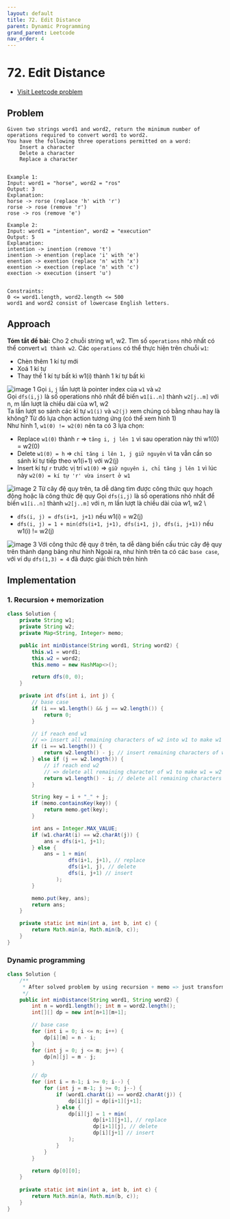 ```yaml
---
layout: default
title: 72. Edit Distance
parent: Dynamic Programming
grand_parent: Leetcode
nav_order: 4
---
```


# 72. Edit Distance

* [Visit Leetcode problem](https://leetcode.com/problems/edit-distance/description/)

## Problem
```
Given two strings word1 and word2, return the minimum number of 
operations required to convert word1 to word2.
You have the following three operations permitted on a word:
    Insert a character
    Delete a character
    Replace a character
 

Example 1:
Input: word1 = "horse", word2 = "ros"
Output: 3
Explanation: 
horse -> rorse (replace 'h' with 'r')
rorse -> rose (remove 'r')
rose -> ros (remove 'e')

Example 2:
Input: word1 = "intention", word2 = "execution"
Output: 5
Explanation: 
intention -> inention (remove 't')
inention -> enention (replace 'i' with 'e')
enention -> exention (replace 'n' with 'x')
exention -> exection (replace 'n' with 'c')
exection -> execution (insert 'u')
 

Constraints:
0 <= word1.length, word2.length <= 500
word1 and word2 consist of lowercase English letters.
```

## Approach
**Tóm tắt đề bài:**
Cho 2 chuỗi string w1, w2. Tìm số `operations` nhỏ nhất có thể convert `w1 thành w2`.
Các `operations` có thể thực hiện trên chuỗi `w1`:
- Chèn thêm 1 kí tự mới
- Xoá 1 kí tự
- Thay thế 1 kí tự bất kì w1(i) thành 1 kí tự bất kì

![image 1](./assets/72.1.png)
Gọi `i`, `j` lần lượt là pointer index của `w1` và `w2` \
Gọi `dfs(i,j)` là số operations nhỏ nhất để biến `w1[i..n]` thành `w2[j..m]` với n, m lần lượt là chiều dài của w1, w2 \
Ta lần lượt so sánh các kĩ tự `w1(i)` và `w2(j)` xem chúng có bằng nhau hay là không? Từ đó lựa chọn action tương ứng (có thể xem hình 1) \
Như hình 1, `w1(0) != w2(0)` nên ta có 3 lựa chọn:
- Replace `w1(0)` thành `r` => `tăng i, j lên 1` vì sau operation này thì w1(0) = w2(0)
- Delete `w1(0) = h` => `chỉ tăng i lên 1, j giữ nguyên` vì ta vẫn cần so sánh kí tự tiếp theo w1(i+1) với w2(j)
- Insert kí tự `r` trước vị trí `w1(0)` => `giữ nguyên i, chỉ tăng j lên 1` vì lúc này `w2(0) = kí tự 'r' vừa insert ở w1`


![image 2](./assets/72.2.png)
Từ cây đệ quy trên, ta dễ dàng tìm được công thức quy hoạch động hoặc là công thức đệ quy
Gọi `dfs(i,j)` là số operations nhỏ nhất để biến `w1[i..n]` thành `w2[j..m]` với n, m lần lượt là chiều dài của w1, w2 \
- `dfs(i, j) = dfs(i+1, j+1)` nếu w1(i) = w2(j)
- `dfs(i, j) = 1 + min(dfs(i+1, j+1), dfs(i+1, j), dfs(i, j+1))` nếu w1(i) != w2(j)

![image 3](./assets/72.3.png)
Với công thức đệ quy ở trên, ta dễ dàng biến cấu trúc cây đệ quy trên thành dạng bảng như hình
Ngoài ra, như hình trên ta có các `base case`, với ví dụ `dfs(1,3) = 4` đã được giải thích trên hình

## Implementation
### 1. Recursion + memorization
```java
class Solution {
    private String w1;
    private String w2;
    private Map<String, Integer> memo;

    public int minDistance(String word1, String word2) {
        this.w1 = word1;
        this.w2 = word2;
        this.memo = new HashMap<>();

        return dfs(0, 0);    
    }

    private int dfs(int i, int j) {
        // base case
        if (i == w1.length() && j == w2.length()) {
            return 0;
        }

        // if reach end w1 
        // => insert all remaining characters of w2 into w1 to make w1 = w2
        if (i == w1.length()) {
            return w2.length() - j; // insert remaining characters of w2
        } else if (j == w2.length()) {
            // if reach end w2 
            // => delete all remaining character of w1 to make w1 = w2
            return w1.length() - i; // delete all remaining characters of w1
        }

        String key = i + "_" + j;
        if (memo.containsKey(key)) {
            return memo.get(key);
        }

        int ans = Integer.MAX_VALUE;
        if (w1.charAt(i) == w2.charAt(j)) {
            ans = dfs(i+1, j+1);
        } else {
            ans = 1 + min(
                    dfs(i+1, j+1), // replace
                    dfs(i+1, j), // delete
                    dfs(i, j+1) // insert
                );
        }

        memo.put(key, ans);
        return ans;
    }

    private static int min(int a, int b, int c) {
        return Math.min(a, Math.min(b, c));
    }
}
```
### Dynamic programming
```java
class Solution {
    /**
     * After solved problem by using recursion + memo => just transform it to dp easily
     */
    public int minDistance(String word1, String word2) {
        int n = word1.length(); int m = word2.length();
        int[][] dp = new int[n+1][m+1];

        // base case
        for (int i = 0; i <= n; i++) {
            dp[i][m] = n - i;
        }
        for (int j = 0; j <= m; j++) {
            dp[n][j] = m - j;
        }

        // dp
        for (int i = n-1; i >= 0; i--) {
            for (int j = m-1; j >= 0; j--) {
                if (word1.charAt(i) == word2.charAt(j)) {
                    dp[i][j] = dp[i+1][j+1];
                } else {
                    dp[i][j] = 1 + min(
                            dp[i+1][j+1], // replace
                            dp[i+1][j], // delete
                            dp[i][j+1] // insert
                    );
                }
            }
        }

        return dp[0][0];
    }
    
    private static int min(int a, int b, int c) {
        return Math.min(a, Math.min(b, c));
    }
}
```